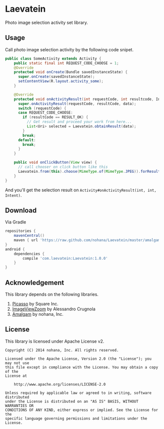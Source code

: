# Laevatein

Photo image selection activity set library.

## Usage

Call photo image selection activity by the following code snipet.

```java
public class SomeActivity extends Activity {
    public static final int REQUEST_CODE_CHOOSE = 1;
    @Override
    protected void onCreate(Bundle savedInstanceState) {
      super.onCreate(savedInstanceState);
      setContentView(R.layout.activity_some);
    }

    @Override
    protected void onActivityResult(int requestCode, int resultcode, Intent data) {
      super.onActivityResult(requestCode, resultCode, data);
      switch (requestCode) {
      case REQUEST_CODE_CHOOSE:
        if (resultCode == RESULT_OK) {
          // Get result and proceed your work from here...
          List<Uri> selected = Laevatein.obtainResult(data);
        }
        break;
      default:
        break;
      }
    }

    public void onClickButton(View view) {
      // call chooser on click button like this
      Laevatein.from(this).choose(MimeType.of(MimeType.JPEG)).forResult(REQUEST_CODE_CHOOSE);
    }
}
```

And you'll get the selection result on `Activity#onActivityResult(int, int, Intent)`.

## Download

Via Gradle

```groovy
repositories {
    mavenCentral()
    maven { url 'https://raw.github.com/nohana/Laevatein/master/amalgam/repository/' }
}
android {
    dependencies {
        compile 'com.laevatein:Laevatein:1.0.0'
    }
}
```

## Acknowledgement

This library depends on the following libraries.

1. [Picasso](https://github.com/square/picasso) by Square Inc.
2. [ImageViewZoom](https://github.com/sephiroth74/ImageViewZoom) by Alessandro Crugnola
3. [Amalgam](https://github.com/nohana/Amalgam) by nohana, Inc.

## License

This library is licensed under Apache License v2.

```
Copyright (C) 2014 nohana, Inc. All rights reserved.

Licensed under the Apache License, Version 2.0 (the "License"); you may not use
this file except in compliance with the License. You may obtain a copy of the
License at

    http://www.apache.org/licenses/LICENSE-2.0

Unless required by applicable law or agreed to in writing, software distributed
under the License is distributed on an "AS IS" BASIS, WITHOUT WARRANTIES OR
CONDITIONS OF ANY KIND, either express or implied. See the License for the
specific language governing permissions and limitations under the License.
```
